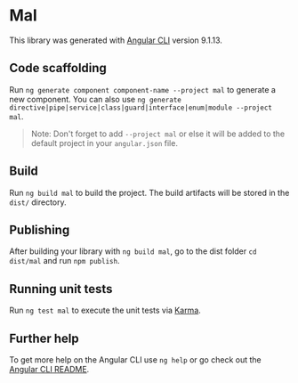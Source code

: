 # Mal

This library was generated with [Angular CLI](https://github.com/angular/angular-cli) version 9.1.13.

## Code scaffolding

Run `ng generate component component-name --project mal` to generate a new component. You can also use `ng generate directive|pipe|service|class|guard|interface|enum|module --project mal`.
> Note: Don't forget to add `--project mal` or else it will be added to the default project in your `angular.json` file. 

## Build

Run `ng build mal` to build the project. The build artifacts will be stored in the `dist/` directory.

## Publishing

After building your library with `ng build mal`, go to the dist folder `cd dist/mal` and run `npm publish`.

## Running unit tests

Run `ng test mal` to execute the unit tests via [Karma](https://karma-runner.github.io).

## Further help

To get more help on the Angular CLI use `ng help` or go check out the [Angular CLI README](https://github.com/angular/angular-cli/blob/master/README.md).
